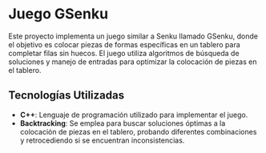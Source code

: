 # Juego GSenku

Este proyecto implementa un juego similar a Senku llamado GSenku, donde el objetivo es colocar piezas de formas específicas en un tablero para completar filas sin huecos. El juego utiliza algoritmos de búsqueda de soluciones y manejo de entradas para optimizar la colocación de piezas en el tablero.

## Tecnologías Utilizadas

- **C++**: Lenguaje de programación utilizado para implementar el juego.
- **Backtracking**: Se emplea para buscar soluciones óptimas a la colocación de piezas en el tablero, probando diferentes combinaciones y retrocediendo si se encuentran inconsistencias.
